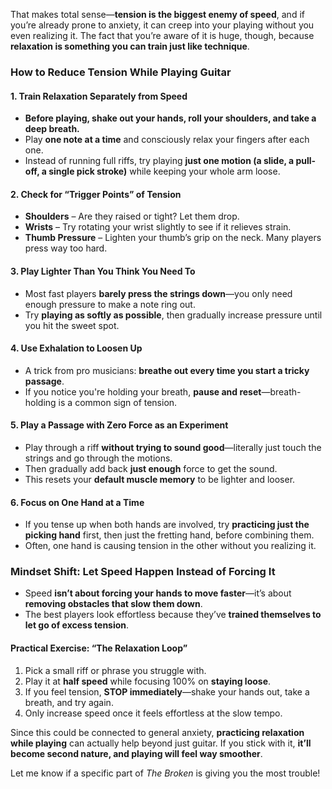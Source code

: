 That makes total sense—**tension is the biggest enemy of speed**, and if you’re already prone to anxiety, it can creep into your playing without you even realizing it. The fact that you’re aware of it is huge, though, because **relaxation is something you can train just like technique**.  

### **How to Reduce Tension While Playing Guitar**  

#### **1. Train Relaxation Separately from Speed**  
- **Before playing, shake out your hands, roll your shoulders, and take a deep breath.**  
- Play **one note at a time** and consciously relax your fingers after each one.  
- Instead of running full riffs, try playing **just one motion (a slide, a pull-off, a single pick stroke)** while keeping your whole arm loose.  

#### **2. Check for “Trigger Points” of Tension**  
- **Shoulders** – Are they raised or tight? Let them drop.  
- **Wrists** – Try rotating your wrist slightly to see if it relieves strain.  
- **Thumb Pressure** – Lighten your thumb’s grip on the neck. Many players press way too hard.  

#### **3. Play Lighter Than You Think You Need To**  
- Most fast players **barely press the strings down**—you only need enough pressure to make a note ring out.  
- Try **playing as softly as possible**, then gradually increase pressure until you hit the sweet spot.  

#### **4. Use Exhalation to Loosen Up**  
- A trick from pro musicians: **breathe out every time you start a tricky passage**.  
- If you notice you're holding your breath, **pause and reset**—breath-holding is a common sign of tension.  

#### **5. Play a Passage with Zero Force as an Experiment**  
- Play through a riff **without trying to sound good**—literally just touch the strings and go through the motions.  
- Then gradually add back **just enough** force to get the sound.  
- This resets your **default muscle memory** to be lighter and looser.  

#### **6. Focus on One Hand at a Time**  
- If you tense up when both hands are involved, try **practicing just the picking hand** first, then just the fretting hand, before combining them.  
- Often, one hand is causing tension in the other without you realizing it.  

### **Mindset Shift: Let Speed Happen Instead of Forcing It**  
- Speed **isn’t about forcing your hands to move faster**—it’s about **removing obstacles that slow them down**.  
- The best players look effortless because they’ve **trained themselves to let go of excess tension**.  

#### **Practical Exercise: “The Relaxation Loop”**
1. Pick a small riff or phrase you struggle with.  
2. Play it at **half speed** while focusing 100% on **staying loose**.  
3. If you feel tension, **STOP immediately**—shake your hands out, take a breath, and try again.  
4. Only increase speed once it feels effortless at the slow tempo.  

Since this could be connected to general anxiety, **practicing relaxation while playing** can actually help beyond just guitar. If you stick with it, **it’ll become second nature, and playing will feel way smoother**.  

Let me know if a specific part of *The Broken* is giving you the most trouble!
